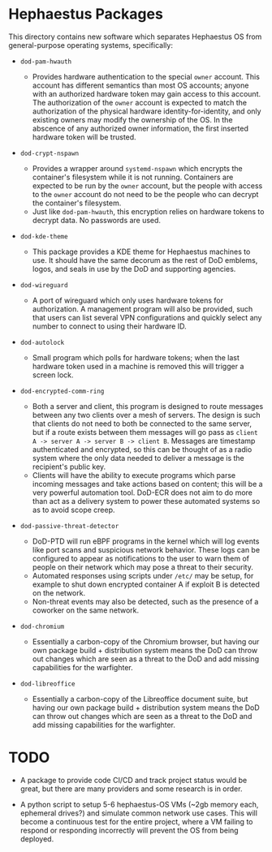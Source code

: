 
# Hephaestus Packages

This directory contains new software which separates Hephaestus OS from
general-purpose operating systems, specifically:

 - `dod-pam-hwauth`
     - Provides hardware authentication to the special `owner` account. This account has different semantics than
       most OS accounts; anyone with an authorized hardware token may gain access to this account.
       The authorization of the `owner` account is expected to match the authorization of the physical hardware identity-for-identity, and
       only existing owners may modify the ownership of the OS.
       In the abscence of any authorized owner information, the first inserted hardware token will be trusted.

 - `dod-crypt-nspawn`
     - Provides a wrapper around `systemd-nspawn` which encrypts the container's filesystem while it is not running. Containers are expected to
       be run by the `owner` account, but the people with access to the `owner` account do not need to be the people who can decrypt the container's filesystem.
     - Just like `dod-pam-hwauth`, this encryption relies on hardware tokens to decrypt data. No passwords are used.

 - `dod-kde-theme`
     - This package provides a KDE theme for Hephaestus machines to use. It should have the same decorum as the rest of DoD emblems, logos, and seals in use by the DoD and supporting agencies.

 - `dod-wireguard`
     - A port of wireguard which only uses hardware tokens for authorization. A management program will also be provided, such
       that users can list several VPN configurations and quickly select any number to connect to using their hardware ID.

 - `dod-autolock`
     - Small program which polls for hardware tokens; when the last hardware token used in a machine is removed this will trigger a screen lock.

 - `dod-encrypted-comm-ring`
     - Both a server and client, this program is designed to route messages between any two clients over a mesh of servers. The design is such that
       clients do not need to both be connected to the same server, but if a route exists between them messages will go pass
       as `client A -> server A -> server B -> client B`. Messages are timestamp authenticated and encrypted, so this can be thought of
       as a radio system where the only data needed to deliver a message is the recipient's public key.
     - Clients will have the ability to execute programs which parse incoming messages and take actions based on content; this will be a very powerful
       automation tool. DoD-ECR does not aim to do more than act as a delivery system to power these automated systems so as to avoid scope creep.

 - `dod-passive-threat-detector`
     - DoD-PTD will run eBPF programs in the kernel which will log events like port scans and suspicious network behavior. These logs can
       be configured to appear as notifications to the user to warn them of people on their network which may pose a threat to their security.
     - Automated responses using scripts under `/etc/` may be setup, for example to shut down encrypted container A if exploit B is detected on the network.
     - Non-threat events may also be detected, such as the presence of a coworker on the same network.

 - `dod-chromium`
     - Essentially a carbon-copy of the Chromium browser, but having our own package build + distribution system means the DoD can throw out changes
       which are seen as a threat to the DoD and add missing capabilities for the warfighter.

 - `dod-libreoffice`
     - Essentially a carbon-copy of the Libreoffice document suite, but having our own package build + distribution system means the DoD can throw out changes
       which are seen as a threat to the DoD and add missing capabilities for the warfighter.



# TODO

 - A package to provide code CI/CD and track project status would be great, but there are many providers and some research is in order.

 - A python script to setup 5-6 hephaestus-OS VMs (\~2gb memory each, ephemeral drives?) and simulate common network use cases. This will become
   a continuous test for the entire project, where a VM failing to respond or responding incorrectly will prevent the OS from being deployed.





